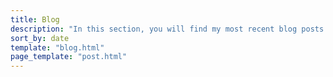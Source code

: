 ```yaml
---
title: Blog
description: "In this section, you will find my most recent blog posts."
sort_by: date
template: "blog.html"
page_template: "post.html"
---
```


